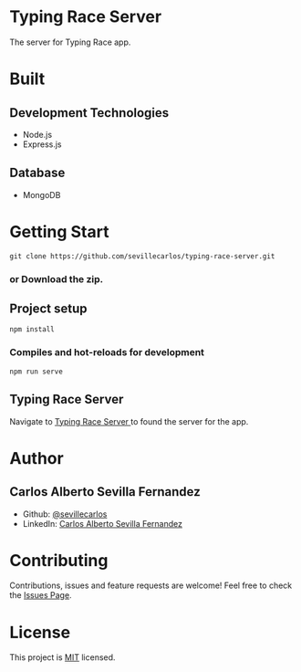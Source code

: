 # Typing Race Server
The server for Typing Race app.
# Built
## Development Technologies
- Node.js
- Express.js
## Database
- MongoDB

# Getting Start
```
git clone https://github.com/sevillecarlos/typing-race-server.git
```
### or Download the zip.
## Project setup
```
npm install
```
### Compiles and hot-reloads for development
```
npm run serve
```
## Typing Race Server
Navigate to [Typing Race Server ](https://github.com/sevillecarlos/typing-race-beckend) to found the server for the app.

# Author
## Carlos Alberto Sevilla Fernandez
* Github: [@sevillecarlos](https://github.com/sevillecarlos)
* LinkedIn: [Carlos Alberto Sevilla Fernandez](https://github.com/sevillecarlos)

# Contributing
Contributions, issues and feature requests are welcome!
Feel free to check the [Issues Page](https://github.com/sevillecarlos/typing-race/issues).

# License
This project is [MIT](https://opensource.org/licenses/MIT) licensed.



